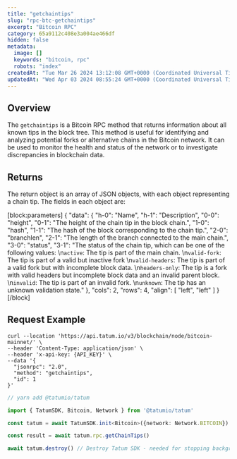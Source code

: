 ```yaml
---
title: "getchaintips"
slug: "rpc-btc-getchaintips"
excerpt: "Bitcoin RPC"
category: 65a9112c408e3a004ae466df
hidden: false
metadata: 
  image: []
  keywords: "bitcoin, rpc"
  robots: "index"
createdAt: "Tue Mar 26 2024 13:12:08 GMT+0000 (Coordinated Universal Time)"
updatedAt: "Wed Apr 03 2024 08:55:24 GMT+0000 (Coordinated Universal Time)"
---
```

## Overview

The `getchaintips` is a Bitcoin RPC method that returns information about all known tips in the block tree. This method is useful for identifying and analyzing potential forks or alternative chains in the Bitcoin network. It can be used to monitor the health and status of the network or to investigate discrepancies in blockchain data.

## Returns

The return object is an array of JSON objects, with each object representing a chain tip. The fields in each object are:

[block:parameters]
{
  "data": {
    "h-0": "Name",
    "h-1": "Description",
    "0-0": "height",
    "0-1": "The height of the chain tip in the block chain.",
    "1-0": "hash",
    "1-1": "The hash of the block corresponding to the chain tip.",
    "2-0": "branchlen",
    "2-1": "The length of the branch connected to the main chain.",
    "3-0": "status",
    "3-1": "The status of the chain tip, which can be one of the following values:  \n`active`: The tip is part of the main chain.  \n`valid-fork`: The tip is part of a valid but inactive fork  \n`valid-headers`: The tip is part of a valid fork but with incomplete block data.  \n`headers-only`: The tip is a fork with valid headers but incomplete block data and an invalid parent block.  \n`invalid`: The tip is part of an invalid fork.  \n`unknown`: The tip has an unknown validation state."
  },
  "cols": 2,
  "rows": 4,
  "align": [
    "left",
    "left"
  ]
}
[/block]


## Request Example

```curl cURL
curl --location 'https://api.tatum.io/v3/blockchain/node/bitcoin-mainnet/' \
--header 'Content-Type: application/json' \
--header 'x-api-key: {API_KEY}' \
--data '{
  "jsonrpc": "2.0",
  "method": "getchaintips",
  "id": 1
}'
```
```typescript JS SDK
// yarn add @tatumio/tatum

import { TatumSDK, Bitcoin, Network } from '@tatumio/tatum'

const tatum = await TatumSDK.init<Bitcoin>({network: Network.BITCOIN})

const result = await tatum.rpc.getChainTips()

await tatum.destroy() // Destroy Tatum SDK - needed for stopping background jobs
```
